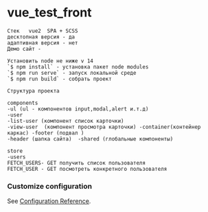 # vue_test_front

```
Стек   vue2  SPA + SCSS  
десктопная версия - да
адаптивная версия - нет  
Демо сайт -
```

```
Установить node не ниже v 14  
`$ npm install` - установка пакет node modules
`$ npm run serve` - запуск локальной среде 
`$ npm run build` - собрать проект
```

```
Структура проекта

components
-ul (ul - компонентов input,modal,alert и.т.д)
-user
-list-user (компонент список карточки)
-view-user  (компонент просмотра карточки) -container(контейнер каркас) -footer (подвал )
-header (шапка сайта)  -shared (глобальные компоненты)

store
-users  
FETCH_USERS- GET получить список пользователя
FETCH_USER - GET посмотреть конкретного пользователя
```

### Customize configuration
See [Configuration Reference](https://cli.vuejs.org/config/).
